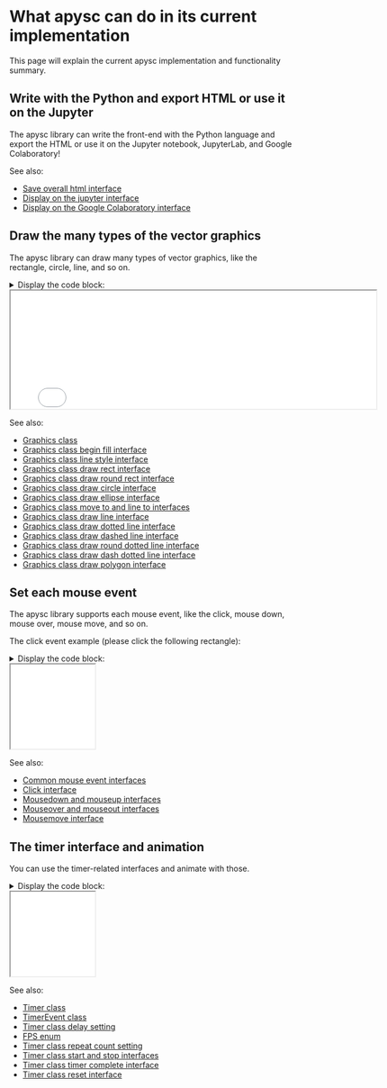 # What apysc can do in its current implementation

This page will explain the current apysc implementation and functionality summary.

## Write with the Python and export HTML or use it on the Jupyter

The apysc library can write the front-end with the Python language and export the HTML or use it on the Jupyter notebook, JupyterLab, and Google Colaboratory!

See also:

- [Save overall html interface](save_overall_html.md)
- [Display on the jupyter interface](display_on_jupyter.md)
- [Display on the Google Colaboratory interface](display_on_colaboratory.md)

## Draw the many types of the vector graphics

The apysc library can draw many types of vector graphics, like the rectangle, circle, line, and so on.

<details>
<summary>Display the code block:</summary>

```py
# runnable
import apysc as ap

ap.Stage(
    stage_width=650, stage_height=210, background_color='#333',
    stage_elem_id='stage')
sprite: ap.Sprite = ap.Sprite()

sprite.graphics.begin_fill(color='#0af')
sprite.graphics.draw_rect(x=50, y=50, width=50, height=50)

sprite.graphics.draw_round_rect(
    x=150, y=50, width=50, height=50, ellipse_width=12, ellipse_height=12)

sprite.graphics.draw_circle(x=275, y=75, radius=25)

sprite.graphics.draw_ellipse(x=375, y=75, width=50, height=30)

sprite.graphics.draw_polygon(
    points=[
        ap.Point2D(x=475, y=50),
        ap.Point2D(x=450, y=100),
        ap.Point2D(x=500, y=100),
    ])

sprite.graphics.begin_fill(color='')
sprite.graphics.line_style(color='#eee', thickness=3)
sprite.graphics.move_to(x=550, y=50)
sprite.graphics.line_to(x=600, y=50)
sprite.graphics.line_to(x=550, y=100)
sprite.graphics.line_to(x=600, y=100)

sprite.graphics.draw_line(x_start=50, y_start=130, x_end=600, y_end=130)
sprite.graphics.draw_dotted_line(
    x_start=50, y_start=130, x_end=600, y_end=130, dot_size=5)
sprite.graphics.draw_round_dotted_line(
    x_start=53, y_start=160, x_end=600, y_end=160, round_size=6, space_size=6)

ap.save_overall_html(
    dest_dir_path='what_apysc_can_do_draw_vector_graphics/')
```

</details>

<iframe src="static/what_apysc_can_do_draw_vector_graphics/index.html" width="650" height="210"></iframe>

See also:

- [Graphics class](graphics.md)
- [Graphics class begin fill interface](graphics_begin_fill.md)
- [Graphics class line style interface](graphics_line_style.md)
- [Graphics class draw rect interface](graphics_draw_rect.md)
- [Graphics class draw round rect interface](graphics_draw_round_rect.md)
- [Graphics class draw circle interface](graphics_draw_circle.md)
- [Graphics class draw ellipse interface](graphics_draw_ellipse.md)
- [Graphics class move to and line to interfaces](graphics_move_to_and_line_to.md)
- [Graphics class draw line interface](graphics_draw_line.md)
- [Graphics class draw dotted line interface](graphics_draw_dotted_line.md)
- [Graphics class draw dashed line interface](graphics_draw_dashed_line.md)
- [Graphics class draw round dotted line interface](graphics_draw_round_dotted_line.md)
- [Graphics class draw dash dotted line interface](graphics_draw_dash_dotted_line.md)
- [Graphics class draw polygon interface](graphics_draw_polygon.md)

## Set each mouse event

The apysc library supports each mouse event, like the click, mouse down, mouse over, mouse move, and so on.

The click event example (please click the following rectangle):

<details>
<summary>Display the code block:</summary>

```py
# runnable
import apysc as ap


def on_click(
        e: ap.MouseEvent[ap.Rectangle], options: dict) -> None:
    """
    The handler will be called when the rectangle is clicked.

    Parameters
    ----------
    e : ap.MouseEvent
        Event instance.
    options : dict
        Optional arguments dictionary.
    """
    color: ap.String = e.this.fill_color
    condition: ap.Boolean = color == '#00aaff'
    with ap.If(condition):
        e.this.fill_color = ap.String('#f0a')
    with ap.Else():
        e.this.fill_color = ap.String('#0af')


ap.Stage(
    stage_width=150, stage_height=150, background_color='#333',
    stage_elem_id='stage')
sprite: ap.Sprite = ap.Sprite()

sprite.graphics.begin_fill(color='#0af')
rectangle: ap.Rectangle = sprite.graphics.draw_rect(
    x=50, y=50, width=50, height=50)
rectangle.click(on_click)

ap.save_overall_html(
    dest_dir_path='what_apysc_can_do_mouse_event_click/')
```

</details>

<iframe src="static/what_apysc_can_do_mouse_event_click/index.html" width="150" height="150"></iframe>

See also:

- [Common mouse event interfaces](mouse_event_common.md)
- [Click interface](click.md)
- [Mousedown and mouseup interfaces](mousedown_and_mouseup.md)
- [Mouseover and mouseout interfaces](mouseover_and_mouseout.md)
- [Mousemove interface](mousemove.md)

## The timer interface and animation

You can use the timer-related interfaces and animate with those.

<details>
<summary>Display the code block:</summary>

```py
# runnable
from typing_extensions import TypedDict

import apysc as ap


class _Options(TypedDict):
    rectangle: ap.Rectangle
    alpha_direction: ap.Int


def on_timer(e: ap.TimerEvent, options: _Options) -> None:
    """
    The handler will be called from the timer.

    Parameters
    ----------
    e : ap.TimerEvent
        Event instance.
    options : dict
        Optional arguments dictionary.
    """
    rectangle: ap.Rectangle = options['rectangle']
    alpha_direction: ap.Int = options['alpha_direction']
    current_alpha: ap.Number = rectangle.fill_alpha
    condition_1: ap.Boolean = current_alpha < 0.0
    condition_2: ap.Boolean = current_alpha > 1.0
    with ap.If(condition_1):
        alpha_direction.value = 1
    with ap.Elif(condition_2):
        alpha_direction.value = -1
    rectangle.fill_alpha += alpha_direction * 0.03
    rectangle.rotation_around_center += 1


ap.Stage(
    stage_width=150, stage_height=150, background_color='#333',
    stage_elem_id='stage')
sprite: ap.Sprite = ap.Sprite()

sprite.graphics.begin_fill(color='#0af')
alpha_direction: ap.Int = ap.Int(1)
rectangle: ap.Rectangle = sprite.graphics.draw_rect(
    x=50, y=50, width=50, height=50)
options: _Options = {
    'rectangle': rectangle, 'alpha_direction': alpha_direction}
timer: ap.Timer = ap.Timer(
    on_timer, delay=ap.FPS.FPS_60, options=options)
timer.start()

ap.save_overall_html(
    dest_dir_path='what_apysc_can_do_timer_animation/')
```

</details>

<iframe src="static/what_apysc_can_do_timer_animation/index.html" width="150" height="150"></iframe>

See also:

- [Timer class](timer.md)
- [TimerEvent class](timer_event.md)
- [Timer class delay setting](timer_delay.md)
- [FPS enum](fps.md)
- [Timer class repeat count setting](timer_repeat_count.md)
- [Timer class start and stop interfaces](timer_start_and_stop.md)
- [Timer class timer complete interface](timer_complete.md)
- [Timer class reset interface](timer_reset.md)
